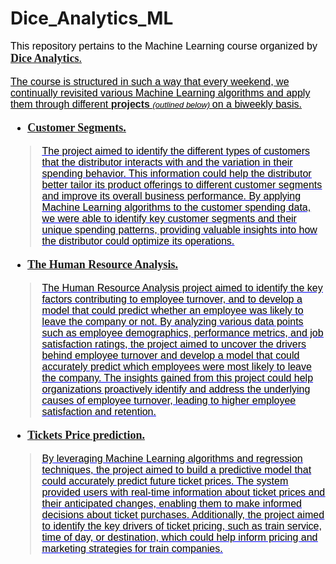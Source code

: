 # Dice_Analytics_ML
<font face="Arial" size="3" color="black">This repository pertains to the Machine Learning course organized by <font face="Arial Black" size="4" color="black"><u>[__Dice Analytics__.](https://diceanalytics.pk/)

<font face="Arial" size="3" color="black">The course is structured in such a way that every weekend, we continually revisited various Machine Learning algorithms and apply them through different <u>[__projects__](https://github.com/Sanaullah-nahk/Dice_Analytics_ML/tree/main/Assignments)</u> <font face="Arial" size="2" color="black">*(outlined below)* <font face="Arial" size="3" color="black">on a biweekly basis.

  - <font face="Arial Black" size="4" color="blue"><u>[__Customer Segments.__](https://github.com/Sanaullah-nahk/Dice_Analytics_ML/tree/main/Assignments/Customer%20Segementation)
> <font face="Arial" size="3" color="black">The project aimed to identify the different types of customers that the distributor interacts with and the variation in their spending behavior. This information could help the distributor better tailor its product offerings to different customer segments and improve its overall business performance. By applying Machine Learning algorithms to the customer spending data, we were able to identify key customer segments and their unique spending patterns, providing valuable insights into how the distributor could optimize its operations.

  - <font face="Arial Black" size="4" color="blue"><u>[__The Human Resource Analysis.__](https://github.com/Sanaullah-nahk/Dice_Analytics_ML/tree/main/Assignments/HR%20Churn%20Prediction%20Project-2)
> <font face="Arial" size="3" color="black">The Human Resource Analysis project aimed to identify the key factors contributing to employee turnover, and to develop a model that could predict whether an employee was likely to leave the company or not. By analyzing various data points such as employee demographics, performance metrics, and job satisfaction ratings, the project aimed to uncover the drivers behind employee turnover and develop a model that could accurately predict which employees were most likely to leave the company. The insights gained from this project could help organizations proactively identify and address the underlying causes of employee turnover, leading to higher employee satisfaction and retention.

  - <font face="Arial Black" size="4" color="blue"><u>[__Tickets Price prediction.__](https://github.com/Sanaullah-nahk/Dice_Analytics_ML/tree/main/Assignments/Price%20Prediction%20project%20-regression)
> <font face="Arial" size="3" color="black">By leveraging Machine Learning algorithms and regression techniques, the project aimed to build a predictive model that could accurately predict future ticket prices. The system provided users with real-time information about ticket prices and their anticipated changes, enabling them to make informed decisions about ticket purchases. Additionally, the project aimed to identify the key drivers of ticket pricing, such as train service, time of day, or destination, which could help inform pricing and marketing strategies for train companies.